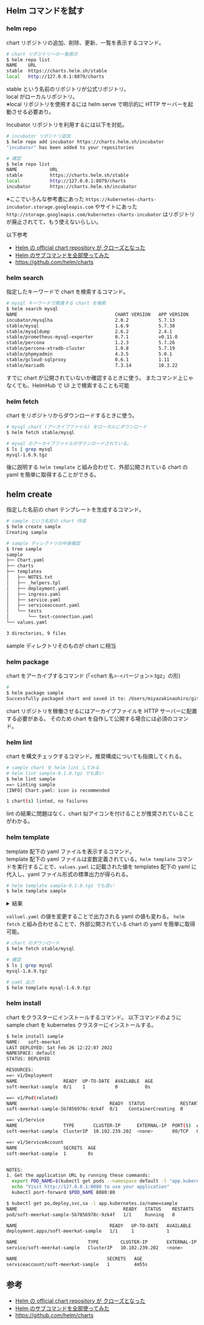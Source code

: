 ## Helm コマンドを試す

### helm repo

chart リポジトリの追加、削除、更新、一覧を表示するコマンド。

```sh
# chart リポジトリーの一覧表示
$ helm repo list
NAME    URL
stable  https://charts.helm.sh/stable
local   http://127.0.0.1:8879/charts
```

stable という名前のリポジトリが公式リポジトリ。  
local がローカルリポジトリ。  
※local リポジトリを使用するには helm serve で明示的に HTTP サーバーを起動させる必要あり。

Incubator リポジトリを利用するには以下を対処。

```sh
# incubator リポジトリ追加
$ helm repo add incubator https://charts.helm.sh/incubator
"incubator" has been added to your repositories

# 確認
$ helm repo list
NAME            URL
stable          https://charts.helm.sh/stable
local           http://127.0.0.1:8879/charts
incubator       https://charts.helm.sh/incubator
```

※ここでいろんな参考書にあった `https://kubernetes-charts-incubator.storage.googleapis.com` やサイトにあった `http://storage.googleapis.com/kubernetes-charts-incubator` はリポジトリが廃止されてて、もう使えないらしい。

以下参考

- [Helm の official chart repository が クローズとなった](https://note.com/loftkun/n/n6a62995fe2ee)
- [Helm のサブコマンドを全部使ってみた](https://dev.classmethod.jp/articles/helm-sub-commands/#:~:text=%E5%A4%B1%E6%95%97%E3%81%97%E3%81%BE%E3%81%97%E3%81%9F%E3%81%AD%E2%80%A6%E8%AA%BF%E3%81%B9%E3%81%9F%E3%81%A8%E3%81%93%E3%82%8D%E3%81%AB%E3%82%88%E3%82%8B%E3%81%A8%E3%80%81mariadb%E3%83%81%E3%83%A3%E3%83%BC%E3%83%88%E9%85%8D%E5%B8%83%E5%85%83%E3%81%AEhttps%3A//kubernetes%2Dcharts.storage.googleapis.com/%E3%83%AA%E3%83%9D%E3%82%B8%E3%83%88%E3%83%AA%E3%81%8C%E5%BB%83%E6%AD%A2%E3%81%95%E3%82%8C%E3%80%81%E4%BB%A3%E3%82%8F%E3%82%8A%E3%81%ABhttps%3A//charts.helm.sh/stable%E3%82%92%E4%BD%BF%E3%81%86%E5%BF%85%E8%A6%81%E3%81%8C%E3%81%82%E3%82%8B%E3%82%88%E3%81%86%E3%81%A7%E3%81%99%E3%80%82%E3%81%A8%E3%81%84%E3%81%86%E3%82%8F%E3%81%91%E3%81%A7%E5%85%88%E7%A8%8B%E3%81%AEYAML%E3%82%92%E6%9B%B4%E6%96%B0%E3%81%97%E3%81%BE%E3%81%99%E3%80%82)
- https://github.com/helm/charts

### helm search

指定したキーワードで chart を検索するコマンド。

```sh
# mysql キーワードで関連する chart を検索
$ helm search mysql
NAME                                    CHART VERSION   APP VERSION     DESCRIPTION
incubator/mysqlha                       2.0.2           5.7.13          DEPRECATED MySQL cluster with a single master and zero or...
stable/mysql                            1.6.9           5.7.30          DEPRECATED - Fast, reliable, scalable, and easy to use op...
stable/mysqldump                        2.6.2           2.4.1           DEPRECATED! - A Helm chart to help backup MySQL databases...
stable/prometheus-mysql-exporter        0.7.1           v0.11.0         DEPRECATED A Helm chart for prometheus mysql exporter wit...
stable/percona                          1.2.3           5.7.26          DEPRECATED - free, fully compatible, enhanced, open sourc...
stable/percona-xtradb-cluster           1.0.8           5.7.19          DEPRECATED - free, fully compatible, enhanced, open sourc...
stable/phpmyadmin                       4.3.5           5.0.1           DEPRECATED phpMyAdmin is an mysql administration frontend
stable/gcloud-sqlproxy                  0.6.1           1.11            DEPRECATED Google Cloud SQL Proxy
stable/mariadb                          7.3.14          10.3.22         DEPRECATED Fast, reliable, scalable, and easy to use open...
```

すでに chart が公開されていないか確認するときに使う。
またコマンド上じゃなくても、HelmHub で UI 上で検索することも可能

### helm fetch

chart をリポジトリからダウンロードするときに使う。

```sh
# mysql chart (アーカイブファイル) をローカルにダウンロード
$ helm fetch stable/mysql

# mysql のアーカイブファイルがダウンロードされている。
$ ls | grep mysql
mysql-1.6.9.tgz
```

後に説明する `helm template` と組み合わせて、外部公開されている chart の yaml を簡単に取得することができる。

## helm create

指定した名前の chart テンプレートを生成するコマンド。

```sh
# sample という名前の chart 作成
$ helm create sample
Creating sample

# sample ディレクトリの中身確認
$ tree sample
sample
├── Chart.yaml
├── charts
├── templates
│   ├── NOTES.txt
│   ├── _helpers.tpl
│   ├── deployment.yaml
│   ├── ingress.yaml
│   ├── service.yaml
│   ├── serviceaccount.yaml
│   └── tests
│       └── test-connection.yaml
└── values.yaml

3 directories, 9 files
```

sample ディレクトリそのものが chart に相当

### helm package

chart をアーカイブするコマンド (「<chart 名>-<バージョン>.tgz」の形)

```sh
#
$ helm package sample
Successfully packaged chart and saved it to: /Users/miyazakinaohiro/github/helm-practice/03/sample-0.1.0.tgz
```

chart リポジトリを稼働させるにはアーカイブファイルを HTTP サーバーに配置する必要がある。
そのため chart を自作して公開する場合には必須のコマンド。

### helm lint

chart を構文チェックするコマンド。推奨構成についても指摘してくれる。

```sh
# sample chart を helm lint してみる
# helm lint sample-0.1.0.tgz でも良い
$ helm lint sample
==> Linting sample
[INFO] Chart.yaml: icon is recommended

1 chart(s) linted, no failures
```

lint の結果に問題はなく、chart 似アイコンを付けることが推奨されていることがわかる。

### helm template

template 配下の yaml ファイルを表示するコマンド。  
template 配下の yaml ファイルは変数定義されている。`helm template` コマンドを実行することで、`values.yaml` に記載された値を templates 配下の yaml に代入し、yaml ファイル形式の標準出力が得られる。

```sh
# helm template sample-0.1.0.tgz でも良い
$ helm template sample
```

<details><summary>結果</summary>

```sh
helm template sample
---
# Source: sample/templates/serviceaccount.yaml
apiVersion: v1
kind: ServiceAccount
metadata:
  name: release-name-sample
  labels:
    app.kubernetes.io/name: sample
    helm.sh/chart: sample-0.1.0
    app.kubernetes.io/instance: release-name
    app.kubernetes.io/version: "1.0"
    app.kubernetes.io/managed-by: Tiller
---
# Source: sample/templates/service.yaml
apiVersion: v1
kind: Service
metadata:
  name: release-name-sample
  labels:
    app.kubernetes.io/name: sample
    helm.sh/chart: sample-0.1.0
    app.kubernetes.io/instance: release-name
    app.kubernetes.io/version: "1.0"
    app.kubernetes.io/managed-by: Tiller
spec:
  type: ClusterIP
  ports:
    - port: 80
      targetPort: http
      protocol: TCP
      name: http
  selector:
    app.kubernetes.io/name: sample
    app.kubernetes.io/instance: release-name

---
# Source: sample/templates/tests/test-connection.yaml
apiVersion: v1
kind: Pod
metadata:
  name: "release-name-sample-test-connection"
  labels:
    app.kubernetes.io/name: sample
    helm.sh/chart: sample-0.1.0
    app.kubernetes.io/instance: release-name
    app.kubernetes.io/version: "1.0"
    app.kubernetes.io/managed-by: Tiller
  annotations:
    "helm.sh/hook": test-success
spec:
  containers:
    - name: wget
      image: busybox
      command: ['wget']
      args:  ['release-name-sample:80']
  restartPolicy: Never

---
# Source: sample/templates/deployment.yaml
apiVersion: apps/v1
kind: Deployment
metadata:
  name: release-name-sample
  labels:
    app.kubernetes.io/name: sample
    helm.sh/chart: sample-0.1.0
    app.kubernetes.io/instance: release-name
    app.kubernetes.io/version: "1.0"
    app.kubernetes.io/managed-by: Tiller
spec:
  replicas: 1
  selector:
    matchLabels:
      app.kubernetes.io/name: sample
      app.kubernetes.io/instance: release-name
  template:
    metadata:
      labels:
        app.kubernetes.io/name: sample
        app.kubernetes.io/instance: release-name
    spec:
      serviceAccountName: release-name-sample
      securityContext:
        {}

      containers:
        - name: sample
          securityContext:
            {}

          image: "nginx:stable"
          imagePullPolicy: IfNotPresent
          ports:
            - name: http
              containerPort: 80
              protocol: TCP
          livenessProbe:
            httpGet:
              path: /
              port: http
          readinessProbe:
            httpGet:
              path: /
              port: http
          resources:
            {}


---
# Source: sample/templates/ingress.yaml
```

</details>

`valluel.yaml` の値を変更することで出力される yaml の値も変わる。
`helm fetch` と組み合わせることで、外部公開されている chart の yaml を簡単に取得可能。

```sh
# chart のダウンロード
$ helm fetch stable/mysql

# 確認
$ ls | grep mysql
mysql-1.6.9.tgz

# yaml 出力
$ helm template mysql-1.6.9.tgz
```

### helm install

chart をクラスターにインストールするコマンド。
以下コマンドのように sample chart を kubernetes クラスターにインストールする。

```sh
$ helm install sample
NAME:   soft-meerkat
LAST DEPLOYED: Sat Feb 26 12:22:07 2022
NAMESPACE: default
STATUS: DEPLOYED

RESOURCES:
==> v1/Deployment
NAME                 READY  UP-TO-DATE  AVAILABLE  AGE
soft-meerkat-sample  0/1    1           0          0s

==> v1/Pod(related)
NAME                                  READY  STATUS             RESTARTS  AGE
soft-meerkat-sample-5b7856978c-9zk4f  0/1    ContainerCreating  0         0s

==> v1/Service
NAME                 TYPE       CLUSTER-IP      EXTERNAL-IP  PORT(S)  AGE
soft-meerkat-sample  ClusterIP  10.102.239.202  <none>       80/TCP   0s

==> v1/ServiceAccount
NAME                 SECRETS  AGE
soft-meerkat-sample  1        0s


NOTES:
1. Get the application URL by running these commands:
  export POD_NAME=$(kubectl get pods --namespace default -l "app.kubernetes.io/name=sample,app.kubernetes.io/instance=soft-meerkat" -o jsonpath="{.items[0].metadata.name}")
  echo "Visit http://127.0.0.1:8080 to use your application"
  kubectl port-forward $POD_NAME 8080:80
```

```sh
$ kubectl get po,deploy,svc,sa -l app.kubernetes.io/name=sample
NAME                                       READY   STATUS    RESTARTS   AGE
pod/soft-meerkat-sample-5b7856978c-9zk4f   1/1     Running   0          4m55s

NAME                                  READY   UP-TO-DATE   AVAILABLE   AGE
deployment.apps/soft-meerkat-sample   1/1     1            1           4m55s

NAME                          TYPE        CLUSTER-IP       EXTERNAL-IP   PORT(S)   AGE
service/soft-meerkat-sample   ClusterIP   10.102.239.202   <none>        80/TCP    4m55s

NAME                                 SECRETS   AGE
serviceaccount/soft-meerkat-sample   1         4m55s
```

###

## 参考

- [Helm の official chart repository が クローズとなった](https://note.com/loftkun/n/n6a62995fe2ee)
- [Helm のサブコマンドを全部使ってみた](https://dev.classmethod.jp/articles/helm-sub-commands/#:~:text=%E5%A4%B1%E6%95%97%E3%81%97%E3%81%BE%E3%81%97%E3%81%9F%E3%81%AD%E2%80%A6%E8%AA%BF%E3%81%B9%E3%81%9F%E3%81%A8%E3%81%93%E3%82%8D%E3%81%AB%E3%82%88%E3%82%8B%E3%81%A8%E3%80%81mariadb%E3%83%81%E3%83%A3%E3%83%BC%E3%83%88%E9%85%8D%E5%B8%83%E5%85%83%E3%81%AEhttps%3A//kubernetes%2Dcharts.storage.googleapis.com/%E3%83%AA%E3%83%9D%E3%82%B8%E3%83%88%E3%83%AA%E3%81%8C%E5%BB%83%E6%AD%A2%E3%81%95%E3%82%8C%E3%80%81%E4%BB%A3%E3%82%8F%E3%82%8A%E3%81%ABhttps%3A//charts.helm.sh/stable%E3%82%92%E4%BD%BF%E3%81%86%E5%BF%85%E8%A6%81%E3%81%8C%E3%81%82%E3%82%8B%E3%82%88%E3%81%86%E3%81%A7%E3%81%99%E3%80%82%E3%81%A8%E3%81%84%E3%81%86%E3%82%8F%E3%81%91%E3%81%A7%E5%85%88%E7%A8%8B%E3%81%AEYAML%E3%82%92%E6%9B%B4%E6%96%B0%E3%81%97%E3%81%BE%E3%81%99%E3%80%82)
- https://github.com/helm/charts
